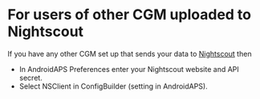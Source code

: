 # For users of other CGM uploaded to Nightscout

If you have any other CGM set up that sends your data to
[Nightscout](https://nightscout.github.io/) then

-   In AndroidAPS Preferences enter your Nightscout website and API
    secret.
-   Select NSClient in ConfigBuilder (setting in AndroidAPS).

